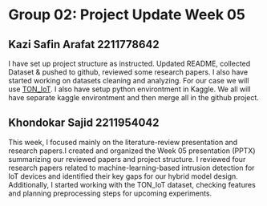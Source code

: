 # Group 02: Project Update Week 05

## Kazi Safin Arafat 2211778642

I have set up project structure as instructed. Updated README, collected Dataset & pushed to github, reviewed some research papers. I also have started working on datasets cleaning and analyzing. For our case we will use [TON_IoT](https://research.unsw.edu.au/projects/toniot-datasets). I also have setup python environtment in Kaggle. We all will have separate kaggle environtment and then merge all in the github project.

## Khondokar Sajid 2211954042

This week, I focused mainly on the literature-review presentation and research papers.I created and organized the Week 05 presentation (PPTX) summarizing our reviewed papers and project structure.
I reviewed four research papers related to machine-learning-based intrusion detection for IoT devices and identified their key gaps for our hybrid model design.
Additionally, I started working with the TON_IoT dataset, checking features and planning preprocessing steps for upcoming experiments.